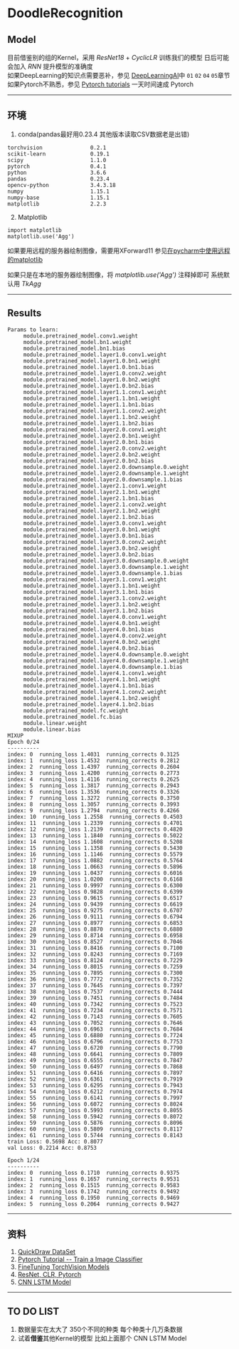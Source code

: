 # DoodleRecognition

## Model
目前借鉴别的组的Kernel，采用 *ResNet18* + *CyclicLR* 训练我们的模型 日后可能会加入 *RNN* 提升模型的准确度  
如果DeepLearning的知识点需要恶补，参见 [DeepLearningAI](https://mooc.study.163.com/smartSpec/detail/1001319001.htm)中 `01` `02` `04` `05`章节  
如果Pytorch不熟悉，参见 [Pytorch tutorials](https://pytorch.org/tutorials/) 一天时间速成 Pytorch

------

## 环境
1. conda(pandas最好用0.23.4 其他版本读取CSV数据老是出错)
```
torchvision               0.2.1                    
scikit-learn              0.19.1         
scipy                     1.1.0           
pytorch                   0.4.1         
python                    3.6.6                
pandas                    0.23.4          
opencv-python             3.4.3.18                 
numpy                     1.15.1          
numpy-base                1.15.1         
matplotlib                2.2.3            
```

2. Matplotlib
```
import matplotlib
matplotlib.use('Agg')
```

如果要用远程的服务器绘制图像，需要用XForward11 参见[在pycharm中使用远程的matplotlib](https://stackoverflow.com/questions/30813370/how-can-i-enable-x-11-forwarding-in-pycharm-when-connecting-to-vagrant-or-a-rem/32945380#32945380)

如果只是在本地的服务器绘制图像，将 *matplotlib.use('Agg')* 注释掉即可 系统默认用 *TkAgg*

----

## Results
```
Params to learn:
	 module.pretrained_model.conv1.weight
	 module.pretrained_model.bn1.weight
	 module.pretrained_model.bn1.bias
	 module.pretrained_model.layer1.0.conv1.weight
	 module.pretrained_model.layer1.0.bn1.weight
	 module.pretrained_model.layer1.0.bn1.bias
	 module.pretrained_model.layer1.0.conv2.weight
	 module.pretrained_model.layer1.0.bn2.weight
	 module.pretrained_model.layer1.0.bn2.bias
	 module.pretrained_model.layer1.1.conv1.weight
	 module.pretrained_model.layer1.1.bn1.weight
	 module.pretrained_model.layer1.1.bn1.bias
	 module.pretrained_model.layer1.1.conv2.weight
	 module.pretrained_model.layer1.1.bn2.weight
	 module.pretrained_model.layer1.1.bn2.bias
	 module.pretrained_model.layer2.0.conv1.weight
	 module.pretrained_model.layer2.0.bn1.weight
	 module.pretrained_model.layer2.0.bn1.bias
	 module.pretrained_model.layer2.0.conv2.weight
	 module.pretrained_model.layer2.0.bn2.weight
	 module.pretrained_model.layer2.0.bn2.bias
	 module.pretrained_model.layer2.0.downsample.0.weight
	 module.pretrained_model.layer2.0.downsample.1.weight
	 module.pretrained_model.layer2.0.downsample.1.bias
	 module.pretrained_model.layer2.1.conv1.weight
	 module.pretrained_model.layer2.1.bn1.weight
	 module.pretrained_model.layer2.1.bn1.bias
	 module.pretrained_model.layer2.1.conv2.weight
	 module.pretrained_model.layer2.1.bn2.weight
	 module.pretrained_model.layer2.1.bn2.bias
	 module.pretrained_model.layer3.0.conv1.weight
	 module.pretrained_model.layer3.0.bn1.weight
	 module.pretrained_model.layer3.0.bn1.bias
	 module.pretrained_model.layer3.0.conv2.weight
	 module.pretrained_model.layer3.0.bn2.weight
	 module.pretrained_model.layer3.0.bn2.bias
	 module.pretrained_model.layer3.0.downsample.0.weight
	 module.pretrained_model.layer3.0.downsample.1.weight
	 module.pretrained_model.layer3.0.downsample.1.bias
	 module.pretrained_model.layer3.1.conv1.weight
	 module.pretrained_model.layer3.1.bn1.weight
	 module.pretrained_model.layer3.1.bn1.bias
	 module.pretrained_model.layer3.1.conv2.weight
	 module.pretrained_model.layer3.1.bn2.weight
	 module.pretrained_model.layer3.1.bn2.bias
	 module.pretrained_model.layer4.0.conv1.weight
	 module.pretrained_model.layer4.0.bn1.weight
	 module.pretrained_model.layer4.0.bn1.bias
	 module.pretrained_model.layer4.0.conv2.weight
	 module.pretrained_model.layer4.0.bn2.weight
	 module.pretrained_model.layer4.0.bn2.bias
	 module.pretrained_model.layer4.0.downsample.0.weight
	 module.pretrained_model.layer4.0.downsample.1.weight
	 module.pretrained_model.layer4.0.downsample.1.bias
	 module.pretrained_model.layer4.1.conv1.weight
	 module.pretrained_model.layer4.1.bn1.weight
	 module.pretrained_model.layer4.1.bn1.bias
	 module.pretrained_model.layer4.1.conv2.weight
	 module.pretrained_model.layer4.1.bn2.weight
	 module.pretrained_model.layer4.1.bn2.bias
	 module.pretrained_model.fc.weight
	 module.pretrained_model.fc.bias
	 module.linear.weight
	 module.linear.bias
MIXUP
Epoch 0/24
----------
index: 0  running_loss 1.4031  running_corrects 0.3125
index: 1  running_loss 1.4532  running_corrects 0.2812
index: 2  running_loss 1.4397  running_corrects 0.2604
index: 3  running_loss 1.4200  running_corrects 0.2773
index: 4  running_loss 1.4116  running_corrects 0.2625
index: 5  running_loss 1.3817  running_corrects 0.2943
index: 6  running_loss 1.3536  running_corrects 0.3326
index: 7  running_loss 1.3272  running_corrects 0.3750
index: 8  running_loss 1.3057  running_corrects 0.3993
index: 9  running_loss 1.2794  running_corrects 0.4266
index: 10  running_loss 1.2558  running_corrects 0.4503
index: 11  running_loss 1.2339  running_corrects 0.4701
index: 12  running_loss 1.2139  running_corrects 0.4820
index: 13  running_loss 1.1840  running_corrects 0.5022
index: 14  running_loss 1.1608  running_corrects 0.5208
index: 15  running_loss 1.1358  running_corrects 0.5430
index: 16  running_loss 1.1146  running_corrects 0.5579
index: 17  running_loss 1.0882  running_corrects 0.5764
index: 18  running_loss 1.0663  running_corrects 0.5896
index: 19  running_loss 1.0437  running_corrects 0.6016
index: 20  running_loss 1.0200  running_corrects 0.6168
index: 21  running_loss 0.9997  running_corrects 0.6300
index: 22  running_loss 0.9828  running_corrects 0.6399
index: 23  running_loss 0.9615  running_corrects 0.6517
index: 24  running_loss 0.9439  running_corrects 0.6619
index: 25  running_loss 0.9275  running_corrects 0.6707
index: 26  running_loss 0.9111  running_corrects 0.6794
index: 27  running_loss 0.8977  running_corrects 0.6853
index: 28  running_loss 0.8870  running_corrects 0.6880
index: 29  running_loss 0.8714  running_corrects 0.6958
index: 30  running_loss 0.8527  running_corrects 0.7046
index: 31  running_loss 0.8416  running_corrects 0.7100
index: 32  running_loss 0.8243  running_corrects 0.7169
index: 33  running_loss 0.8124  running_corrects 0.7229
index: 34  running_loss 0.8015  running_corrects 0.7259
index: 35  running_loss 0.7895  running_corrects 0.7300
index: 36  running_loss 0.7772  running_corrects 0.7352
index: 37  running_loss 0.7645  running_corrects 0.7397
index: 38  running_loss 0.7537  running_corrects 0.7444
index: 39  running_loss 0.7451  running_corrects 0.7484
index: 40  running_loss 0.7342  running_corrects 0.7523
index: 41  running_loss 0.7234  running_corrects 0.7571
index: 42  running_loss 0.7143  running_corrects 0.7605
index: 43  running_loss 0.7052  running_corrects 0.7646
index: 44  running_loss 0.6963  running_corrects 0.7684
index: 45  running_loss 0.6880  running_corrects 0.7724
index: 46  running_loss 0.6796  running_corrects 0.7753
index: 47  running_loss 0.6720  running_corrects 0.7790
index: 48  running_loss 0.6641  running_corrects 0.7809
index: 49  running_loss 0.6555  running_corrects 0.7847
index: 50  running_loss 0.6497  running_corrects 0.7868
index: 51  running_loss 0.6416  running_corrects 0.7897
index: 52  running_loss 0.6361  running_corrects 0.7919
index: 53  running_loss 0.6295  running_corrects 0.7943
index: 54  running_loss 0.6212  running_corrects 0.7974
index: 55  running_loss 0.6141  running_corrects 0.7997
index: 56  running_loss 0.6072  running_corrects 0.8024
index: 57  running_loss 0.5993  running_corrects 0.8055
index: 58  running_loss 0.5942  running_corrects 0.8072
index: 59  running_loss 0.5876  running_corrects 0.8096
index: 60  running_loss 0.5809  running_corrects 0.8117
index: 61  running_loss 0.5744  running_corrects 0.8143
train Loss: 0.5698 Acc: 0.8077
val Loss: 0.2214 Acc: 0.8753

Epoch 1/24
----------
index: 0  running_loss 0.1710  running_corrects 0.9375
index: 1  running_loss 0.1657  running_corrects 0.9531
index: 2  running_loss 0.1515  running_corrects 0.9583
index: 3  running_loss 0.1742  running_corrects 0.9492
index: 4  running_loss 0.1950  running_corrects 0.9469
index: 5  running_loss 0.2064  running_corrects 0.9427
```

----

## 资料
1. [QuickDraw DataSet](https://github.com/googlecreativelab/quickdraw-dataset#the-raw-moderated-dataset)
2. [Pytorch Tutorial -- Train a Image Classifier](https://pytorch.org/tutorials/beginner/blitz/cifar10_tutorial.html#sphx-glr-beginner-blitz-cifar10-tutorial-py)
3. [FineTuning TorchVision Models](https://pytorch.org/tutorials/beginner/finetuning_torchvision_models_tutorial.html)
4. [ResNet, CLR, Pytorch](https://www.kaggle.com/prajjwal/resnet-clr-pytorch)
5. [CNN LSTM Model](https://www.kaggle.com/kmader/quickdraw-baseline-lstm-reading-and-submission)

----

## TO DO LIST
1. 数据量实在太大了 350个不同的种类 每个种类十几万条数据
2. 试着**借鉴**其他Kernel的模型 比如上面那个 CNN LSTM Model
